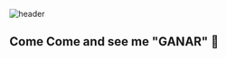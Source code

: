 <!-- <link
      rel="stylesheet"
      href="https://use.fontawesome.com/releases/v5.13.0/css/all.css"
      integrity="sha384-Bfad6CLCknfcloXFOyFnlgtENryhrpZCe29RTifKEixXQZ38WheV+i/6YWSzkz3V"
      crossorigin="anonymous"
    /> -->
<!--     %20Soy-Tai -->
![header](https://capsule-render.vercel.app/api?type=wave&color=gradient&height=300&section=header&text=タイさんです&fontSize=90)
##  Come Come and see me "GANAR" 👋




<!--
**TalJa1/TalJa1** is a ✨ _special_ ✨ repository because its `README.md` (this file) appears on your GitHub profile.

Here are some ideas to get you started:

- 🔭 I’m currently working on ...
- 🌱 I’m currently learning ...
- 👯 I’m looking to collaborate on ...
- 🤔 I’m looking for help with ...
- 💬 Ask me about ...
- 📫 How to reach me: ...
- 😄 Pronouns: ...
- ⚡ Fun fact: ...
-->
